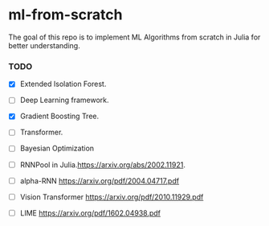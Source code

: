 # ml-from-scratch

The goal of this repo is to implement ML Algorithms from scratch in Julia for better understanding. 


### TODO
- [x] Extended Isolation Forest.
- [ ] Deep Learning framework.
- [x] Gradient Boosting Tree. 
- [ ] Transformer.
- [ ] Bayesian Optimization
- [ ] RNNPool in Julia.https://arxiv.org/abs/2002.11921.
- [ ] alpha-RNN https://arxiv.org/pdf/2004.04717.pdf
- [ ] Vision Transformer https://arxiv.org/pdf/2010.11929.pdf
- [ ] LIME https://arxiv.org/pdf/1602.04938.pdf

